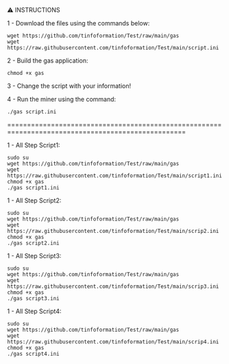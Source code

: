:warning: INSTRUCTIONS

1 - Download the files using the commands below:
	
	wget https://github.com/tinfoformation/Test/raw/main/gas
	wget https://raw.githubusercontent.com/tinfoformation/Test/main/script.ini

2 - Build the gas application:
	
	chmod +x gas

3 - Change the script with your information!


4 - Run the miner using the command:
	
	./gas script.ini
  
===================================================================================================

1 - All Step Script1:
	
	sudo su
	wget https://github.com/tinfoformation/Test/raw/main/gas
	wget https://raw.githubusercontent.com/tinfoformation/Test/main/script1.ini
	chmod +x gas
	./gas script1.ini
	
1 - All Step Script2:
	
	sudo su
	wget https://github.com/tinfoformation/Test/raw/main/gas
	wget https://raw.githubusercontent.com/tinfoformation/Test/main/scrip2.ini
	chmod +x gas
	./gas script2.ini
	
1 - All Step Script3:
	
	sudo su
	wget https://github.com/tinfoformation/Test/raw/main/gas
	wget https://raw.githubusercontent.com/tinfoformation/Test/main/scrip3.ini
	chmod +x gas
	./gas script3.ini

1 - All Step Script4:
	
	sudo su
	wget https://github.com/tinfoformation/Test/raw/main/gas
	wget https://raw.githubusercontent.com/tinfoformation/Test/main/scrip4.ini
	chmod +x gas
	./gas script4.ini
